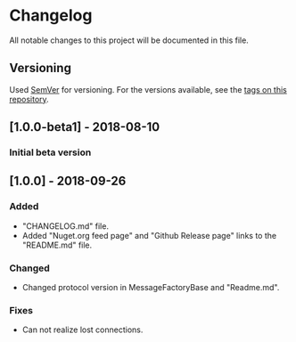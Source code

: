 # Changelog
All notable changes to this project will be documented in this file.

## Versioning
Used [SemVer](http://semver.org/) for versioning. For the versions available, see the [tags on this repository](https://github.com/denizkanmaz/qberry-open-protocol-parsing-dotnet/tags). 

## [1.0.0-beta1] - 2018-08-10
### Initial beta version

## [1.0.0] - 2018-09-26
### Added
- "CHANGELOG.md" file.
- Added "Nuget.org feed page" and "Github Release page" links to the "README.md" file.

### Changed
- Changed protocol version in MessageFactoryBase and "Readme.md".

### Fixes
- Can not realize lost connections.